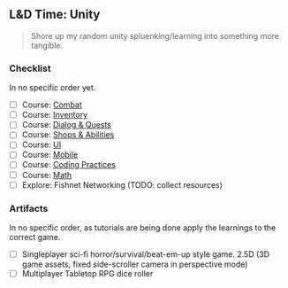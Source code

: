 ## L&D Time: Unity
> Shore up my random unity spluenking/learning into something more tangible.

### Checklist
In no specific order yet.
- [ ] Course: [Combat](https://www.gamedev.tv/p/unity-rpg)
- [ ] Course: [Inventory](https://www.gamedev.tv/p/inventory)
- [ ] Course: [Dialog & Quests](https://www.gamedev.tv/p/rpg-dialogue-quests-intermediate-c-game-coding-course)
- [ ] Course: [Shops & Abilities](https://www.gamedev.tv/p/rpg-shops-skills-abilities-game-development)
- [ ] Course: [UI](https://www.gamedev.tv/p/unity-ui-toolkit)
- [ ] Course: [Mobile](https://www.gamedev.tv/p/unity-mobile)
- [ ] Course: [Coding Practices](https://www.gamedev.tv/p/programming-design-patterns-for-unity)
- [ ] Course: [Math](https://www.gamedev.tv/p/math-for-games)
- [ ] Explore: Fishnet Networking (TODO: collect resources)

### Artifacts
In no specific order, as tutorials are being done apply the learnings to the correct game.
- [ ] Singleplayer sci-fi horror/survival/beat-em-up style game. 2.5D (3D game assets, fixed side-scroller camera in perspective mode)
- [ ] Multiplayer Tabletop RPG dice roller
